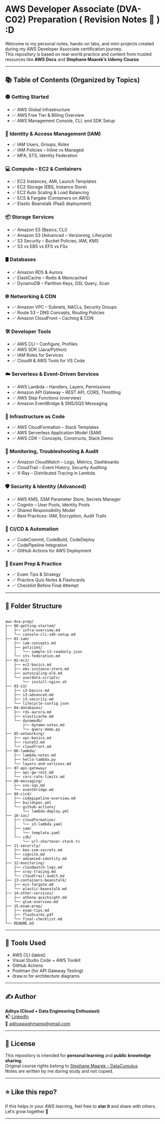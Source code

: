 # AWS Developer Associate (DVA-C02) Preparation ( Revision Notes 📒 ) :D

Welcome to my personal notes, hands-on labs, and mini-projects created during my AWS Developer Associate certification journey.  
This repository is based on real-world practice and content from trusted resources like **AWS Docs** and **Stephane Maarek’s Udemy Course**.

---

## 📚 Table of Contents (Organized by Topics)

### 🟢 Getting Started
- ✅ AWS Global Infrastructure
- ✅ AWS Free Tier & Billing Overview
- ✅ AWS Management Console, CLI, and SDK Setup

### 🔐 Identity & Access Management (IAM)
- ✅ IAM Users, Groups, Roles
- ✅ IAM Policies – Inline vs Managed
- ✅ MFA, STS, Identity Federation

### 💻 Compute – EC2 & Containers
- ✅ EC2 Instances, AMI, Launch Templates
- ✅ EC2 Storage (EBS, Instance Store)
- ✅ EC2 Auto Scaling & Load Balancing
- ✅ ECS & Fargate (Containers on AWS)
- ✅ Elastic Beanstalk (PaaS deployment)

### 📦 Storage Services
- ✅ Amazon S3 (Basics, CLI)
- ✅ Amazon S3 (Advanced – Versioning, Lifecycle)
- ✅ S3 Security – Bucket Policies, IAM, KMS
- ✅ S3 vs EBS vs EFS vs FSx

### 🛢️ Databases
- ✅ Amazon RDS & Aurora
- ✅ ElastiCache – Redis & Memcached
- ✅ DynamoDB – Partition Keys, GSI, Query, Scan

### 🌐 Networking & CDN
- ✅ Amazon VPC – Subnets, NACLs, Security Groups
- ✅ Route 53 – DNS Concepts, Routing Policies
- ✅ Amazon CloudFront – Caching & CDN

### 🛠️ Developer Tools
- ✅ AWS CLI – Configure, Profiles
- ✅ AWS SDK (Java/Python)
- ✅ IAM Roles for Services
- ✅ Cloud9 & AWS Tools for VS Code

### ☁️ Serverless & Event-Driven Services
- ✅ AWS Lambda – Handlers, Layers, Permissions
- ✅ Amazon API Gateway – REST API, CORS, Throttling
- ✅ AWS Step Functions (overview)
- ✅ Amazon EventBridge & SNS/SQS Messaging

### 🔄 Infrastructure as Code
- ✅ AWS CloudFormation – Stack Templates
- ✅ AWS Serverless Application Model (SAM)
- ✅ AWS CDK – Concepts, Constructs, Stack Demo

### 🧪 Monitoring, Troubleshooting & Audit
- ✅ Amazon CloudWatch – Logs, Metrics, Dashboards
- ✅ CloudTrail – Event History, Security Auditing
- ✅ X-Ray – Distributed Tracing in Lambda

### 🛡️ Security & Identity (Advanced)
- ✅ AWS KMS, SSM Parameter Store, Secrets Manager
- ✅ Cognito – User Pools, Identity Pools
- ✅ Shared Responsibility Model
- ✅ Best Practices: IAM, Encryption, Audit Trails

### 🚀 CI/CD & Automation
- ✅ CodeCommit, CodeBuild, CodeDeploy
- ✅ CodePipeline Integration
- ✅ GitHub Actions for AWS Deployment

### 🧠 Exam Prep & Practice
- ✅ Exam Tips & Strategy
- ✅ Practice Quiz Notes & Flashcards
- ✅ Checklist Before Final Attempt

---

## 📁 Folder Structure

<pre><code>
aws-dva-prep/
├── 00-getting-started/
│   ├── infra-overview.md
│   └── console-cli-sdk-setup.md
├── 01-iam/
│   ├── iam-concepts.md
│   ├── policies/
│   │   └── sample-s3-readonly.json
│   └── sts-federation.md
├── 02-ec2/
│   ├── ec2-basics.md
│   ├── ebs-instance-store.md
│   ├── autoscaling-elb.md
│   └── userdata-scripts/
│       └── install-nginx.sh
├── 03-s3/
│   ├── s3-basics.md
│   ├── s3-advanced.md
│   ├── s3-security.md
│   └── lifecycle-config.json
├── 04-databases/
│   ├── rds-aurora.md
│   ├── elasticache.md
│   └── dynamodb/
│       ├── dynamo-notes.md
│       └── query-demo.py
├── 05-networking/
│   ├── vpc-basics.md
│   ├── route53.md
│   └── cloudfront.md
├── 06-lambda/
│   ├── lambda-notes.md
│   ├── hello-lambda.py
│   └── layers-and-versions.md
├── 07-api-gateway/
│   ├── api-gw-rest.md
│   └── cors-rate-limits.md
├── 08-messaging/
│   ├── sns-sqs.md
│   └── eventbridge.md
├── 09-cicd/
│   ├── codepipeline-overview.md
│   ├── buildspec.yml
│   └── github-actions/
│       └── lambda-deploy.yml
├── 10-iac/
│   ├── cloudformation/
│   │   └── s3-lambda.yaml
│   ├── sam/
│   │   └── template.yaml
│   └── cdk/
│       └── url-shortener-stack.ts
├── 11-security/
│   ├── kms-ssm-secrets.md
│   ├── cognito.md
│   └── advanced-identity.md
├── 12-monitoring/
│   ├── cloudwatch-logs.md
│   ├── xray-tracing.md
│   └── cloudtrail-audit.md
├── 13-containers-beanstalk/
│   ├── ecs-fargate.md
│   └── elastic-beanstalk.md
├── 14-other-services/
│   ├── athena-quicksight.md
│   └── glue-overview.md
├── 15-exam-prep/
│   ├── exam-tips.md
│   ├── flashcards.pdf
│   └── final-checklist.md
└── README.md
</code></pre>

---

## 🧰 Tools Used
- AWS CLI (latest)
- Visual Studio Code + AWS Toolkit
- GitHub Actions
- Postman (for API Gateway Testing)
- draw.io for architecture diagrams

---

## ✍️ Author

**Aditya (Cloud + Data Engineering Enthusiast)**  
📬 [LinkedIn](https://www.linkedin.com/in/xadi)  
📧 adityawaghmarex@gmail.com

---

## 📄 License

This repository is intended for **personal learning** and **public knowledge sharing.**  
Original course rights belong to [Stephane Maarek – DataCumulus](https://www.datacumulus.com/).  
Notes are written by me during study and not copied.

---

## ⭐ Like this repo?

If this helps in your AWS learning, feel free to **star it** and share with others.  
Let’s grow together 🚀

---

